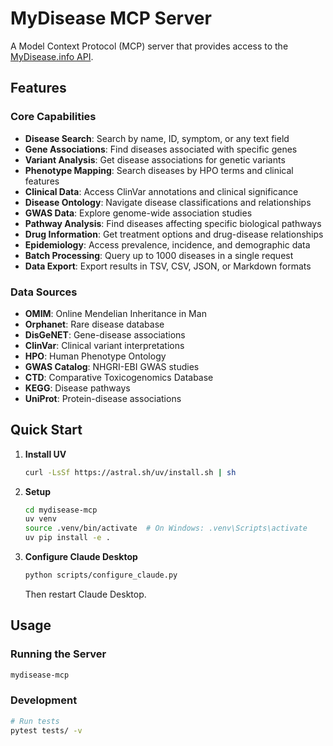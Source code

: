 # MyDisease MCP Server

A Model Context Protocol (MCP) server that provides access to the [MyDisease.info API](https://mydisease.info/).

## Features

### Core Capabilities
- **Disease Search**: Search by name, ID, symptom, or any text field
- **Gene Associations**: Find diseases associated with specific genes
- **Variant Analysis**: Get disease associations for genetic variants
- **Phenotype Mapping**: Search diseases by HPO terms and clinical features
- **Clinical Data**: Access ClinVar annotations and clinical significance
- **Disease Ontology**: Navigate disease classifications and relationships
- **GWAS Data**: Explore genome-wide association studies
- **Pathway Analysis**: Find diseases affecting specific biological pathways
- **Drug Information**: Get treatment options and drug-disease relationships
- **Epidemiology**: Access prevalence, incidence, and demographic data
- **Batch Processing**: Query up to 1000 diseases in a single request
- **Data Export**: Export results in TSV, CSV, JSON, or Markdown formats

### Data Sources
- **OMIM**: Online Mendelian Inheritance in Man
- **Orphanet**: Rare disease database
- **DisGeNET**: Gene-disease associations
- **ClinVar**: Clinical variant interpretations
- **HPO**: Human Phenotype Ontology
- **GWAS Catalog**: NHGRI-EBI GWAS studies
- **CTD**: Comparative Toxicogenomics Database
- **KEGG**: Disease pathways
- **UniProt**: Protein-disease associations

## Quick Start

1. **Install UV**
   ```bash
   curl -LsSf https://astral.sh/uv/install.sh | sh
   ```

2. **Setup**
   ```bash
   cd mydisease-mcp
   uv venv
   source .venv/bin/activate  # On Windows: .venv\Scripts\activate
   uv pip install -e .
   ```

3. **Configure Claude Desktop**
   ```bash
   python scripts/configure_claude.py
   ```
   Then restart Claude Desktop.

## Usage

### Running the Server

```bash
mydisease-mcp
```

### Development

```bash
# Run tests
pytest tests/ -v
```
